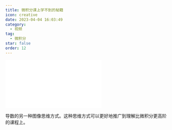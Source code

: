 ```yaml
---
title: 微积分课上学不到的秘籍
icon: creative
date: 2023-04-04 16:03:49
category:
  - 视频
tag:
  - 微积分
star: false
order: 12
---
```



<div class="video-container">
  <iframe src="//player.bilibili.com/player.html?aid=824546959&bvid=BV1tg4y1g79S&cid=1082690265&page=1" scrolling="no" border="0" frameborder="no" framespacing="0" allowfullscreen="true"> </iframe>
</div>

导数的另一种图像思维方式。这种思维方式可以更好地推广到理解比微积分更高阶的课程上。
